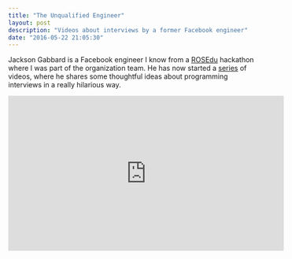 ```yaml
---
title: "The Unqualified Engineer"
layout: post
description: "Videos about interviews by a former Facebook engineer"
date: "2016-05-22 21:05:30"
---
```


Jackson Gabbard is a Facebook engineer I know from a [ROSEdu](http://techblog.rosedu.org/facebook-hackathon-live-blogging.html) hackathon where I was part of the organization team. He has now started a [series](http://jg.gg/category/unqualified-engineer/) of videos, where he shares some thoughtful ideas about programming interviews in a really hilarious way.

<iframe width="560" height="315" src="https://www.youtube.com/embed/1wMBw38rAlw" frameborder="0" allowfullscreen></iframe>

